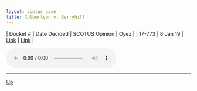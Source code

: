 ```yaml
---
layout: scotus_case
title: Culbertson v. Berryhill
---
```


| Docket # | Date Decided | SCOTUS Opinion | Oyez |
| 17-773 | 8 Jan 19 | [Link](https://www.supremecourt.gov/opinions/preliminaryprint/586US1PP_Web.pdf#page=209) | [Link](https://www.oyez.org/cases/2018/17-773) |

<audio controls>
   <source src='./resources/17-773.mp3' type='audio/mpeg'>
</audio>

<object data='./resources/17-773.pdf' type='application/pdf'></object>

---

[Up](./README.md)